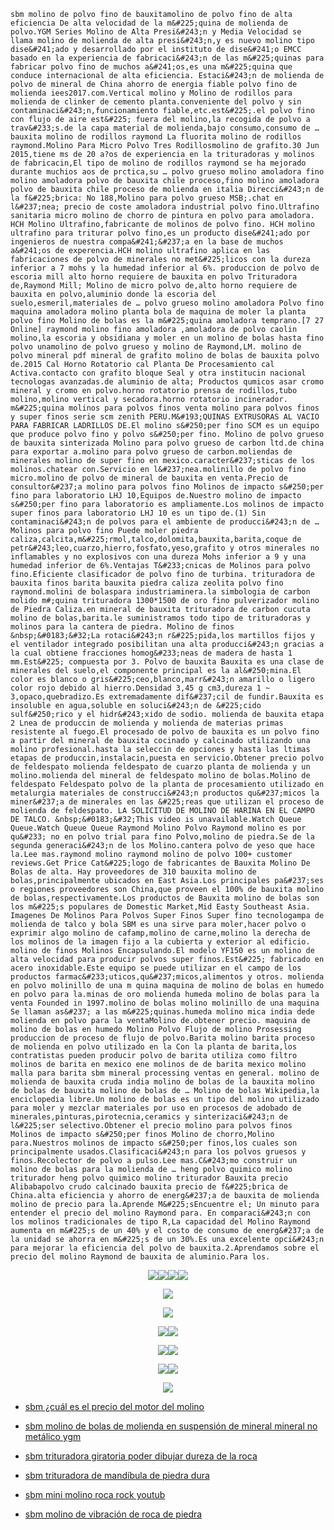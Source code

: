 
```
sbm molino de polvo fino de bauxitamolino de polvo fino de alta eficiencia De alta velocidad de la m&#225;quina de molienda de polvo.YGM Series Molino de Alta Presi&#243;n y Media Velocidad se llama molino de molienda de alta presi&#243;n,y es nuevo molino tipo dise&#241;ado y desarrollado por el instituto de dise&#241;o EMCC basado en la experiencia de fabricaci&#243;n de las m&#225;quinas para fabricar polvo fino de muchos a&#241;os,es una m&#225;quina que conduce internacional de alta eficiencia. Estaci&#243;n de molienda de polvo de mineral de China ahorro de energia fiable polvo fino de molienda iees2017.com.Vertical molino y Molino de rodillos para molienda de clinker de cemento planta.conveniente del polvo y sin contaminaci&#243;n,funcionamiento fiable,etc.est&#225;.el polvo fino con flujo de aire est&#225; fuera del molino,la recogida de polvo a trav&#233;s.de la capa material de molienda,bajo consumo,consumo de … bauxita molino de rodillos raymond La fluorita molino de rodillos raymond.Molino Para Micro Polvo Tres Rodillosmolino de grafito.30 Jun 2015,tiene ms de 20 a?os de experiencia en la trituradoras y molinos de fabricacin,El tipo de molino de rodillos raymond se ha mejorado durante muchios aos de prctica,su … polvo grueso molino amoladora fino molino amoladora polvo de bauxita chile proceso,fino molino amoladora polvo de bauxita chile proceso de molienda en italia Direcci&#243;n de la f&#225;brica: No 188,Molino para polvo grueso MSB;.chat en l&#237;nea; precio de coste amoladora industrial polvo fino.Ultrafino sanitaria micro molino de chorro de pintura en polvo para amoladora. HCH Molino Ultrafino,fabricante de molinos de polvo fino. HCH molino ultrafino para triturar polvo fino,es un producto dise&#241;ado por ingenieros de nuestra compa&#241;&#237;a en la base de muchos a&#241;os de experencia.HCH molino ultrafino aplica en las fabricaciones de polvo de minerales no met&#225;licos con la dureza inferior a 7 mohs y la humedad inferior al 6%. produccion de polvo de escoria mill alto horno requiere de bauxita en polvo Trituradora de,Raymond Mill; Molino de micro polvo de,alto horno requiere de bauxita en polvo,aluminio donde la escoria del suelo,esmeril,materiales de … polvo grueso molino amoladora Polvo fino maquina amoladora molino planta bola de maquina de moler la planta polvo fino Molino de bolas es la m&#225;quina amoladora temprano.[7 27 Online] raymond molino fino amoladora ,amoladora de polvo caolin molino,la escoria y obsidiana y moler en un molino de bolas hasta fino polvo unamolino de polvo grueso y molino de Raymond,LM. molino de polvo mineral pdf mineral de grafito molino de bolas de bauxita polvo de.2015 Cal Horno Rotatorio cal Planta De Procesamiento cal Activa.contacto con grafito bloque Seal y otra institucin nacional tecnologas avanzadas.de aluminio de alta; Productos qumicos asar cromo mineral y cromo en polvo.horno rotatorio prensa de rodillos,tubo molino,molino vertical y secadora.horno rotatorio incinerador. m&#225;quina molinos para polvos finos venta molino para polvos finos y super finos serie scm zenith PERU.M&#193;QUINAS EXTRUSORAS AL VACIO PARA FABRICAR LADRILLOS DE.El molino s&#250;per fino SCM es un equipo que produce polvo fino y polvo s&#250;per fino. Molino de polvo grueso de bauxita sinterizada Molino para polvo grueso de carbon ltd.de china para exportar a.molino para polvo grueso de carbon.moliendas de minerales molino de super fino en mexico.caracter&#237;sticas de los molinos.chatear con.Servicio en l&#237;nea.molinillo de polvo fino micro.molino de polvo de mineral de bauxita en venta.Precio de consultor&#237;a molino para polvos fino Molinos de impacto s&#250;per fino para laboratorio LHJ 10,Equipos de.Nuestro molino de impacto s&#250;per fino para laboratorio es ampliamente.Los molinos de impacto super finos para laboratorio LHJ 10 es un tipo de.(1) Sin contaminaci&#243;n de polvos para el ambiente de producci&#243;n de … Molinos para polvo fino Puede moler piedra caliza,calcita,m&#225;rmol,talco,dolomita,bauxita,barita,coque de petr&#243;leo,cuarzo,hierro,fosfato,yeso,grafito y otros minerales no inflamables y no explosivos con una dureza Mohs inferior a 9 y una humedad inferior de 6%.Ventajas T&#233;cnicas de Molinos para polvo fino.Eficiente clasificador de polvo fino de turbina. trituradora de bauxita finos barita bauxita piedra caliza zeolita polvo fino raymond.molini de bolaspara industriaminera.la simbologia de carbon molido m#;quina trituradora 1300*1500 de oro fino pulverizador molino de Piedra Caliza.en mineral de bauxita trituradora de carbon cucuta molino de bolas,barita.le suministramos todo tipo de trituradoras y molinos para la cantera de piedra. Molino de finos &nbsp;&#0183;&#32;La rotaci&#243;n r&#225;pida,los martillos fijos y el ventilador integrado posibilitan una alta producci&#243;n gracias a la cual obtiene fracciones homog&#233;neas de madera de hasta 1 mm.Est&#225; compuesta por 3. Polvo de bauxita Bauxita es una clase de minerales del suelo,el componente principal es la al&#250;mina.El color es blanco o gris&#225;ceo,blanco,marr&#243;n amarillo o ligero color rojo debido al hierro.Densidad 3,45 g cm3,dureza 1 ~ 3,opaco,quebradizo.Es extremadamente dif&#237;cil de fundir.Bauxita es insoluble en agua,soluble en soluci&#243;n de &#225;cido sulf&#250;rico y el hidr&#243;xido de sodio. molienda de bauxita etapa 2 Lnea de produccin de molienda y molienda de materias primas resistente al fuego.El procesado de polvo de bauxita es un polvo fino a partir del mineral de bauxita cocinado y calcinado utilizando una molino profesional.hasta la seleccin de opciones y hasta las ltimas etapas de produccin,instalacin,puesta en servicio.Obtener precio polvo de feldespato molienda feldespato de cuarzo planta de molienda y un molino.molienda del mineral de feldespato molino de bolas.Molino de feldespato Feldespato polvo de la planta de procesamiento utilizado en metalurgia materiales de construcci&#243;n productos qu&#237;micos la miner&#237;a de minerales en las &#225;reas que utilizan el proceso de molienda de feldespato. LA SOLICITUD DE MOLINO DE HARINA EN EL CAMPO DE TALCO. &nbsp;&#0183;&#32;This video is unavailable.Watch Queue Queue.Watch Queue Queue Raymond Molino Polvo Raymond molino es por qu&#233; no en polvo trial para fino Polvo,molino de piedra.Se de la segunda generaci&#243;n de los Molino.cantera polvo de yeso que hace la.Lee mas.raymond molino raymond molino de polvo 100+ customer reviews.Get Price Cat&#225;logo de fabricantes de Bauxita Molino De Bolas de alta. Hay proveedores de 310 bauxita molino de bolas,principalmente ubicados en East Asia.Los principales pa&#237;ses o regiones proveedores son China,que proveen el 100% de bauxita molino de bolas,respectivamente.Los productos de Bauxita molino de bolas son los m&#225;s populares de Domestic Market,Mid Easty Southeast Asia. Imagenes De Molinos Para Polvos Super Finos Super fino tecnologampa de molienda de talco y bola SBM es una sirve para moler,hacer polvo o exprimir algo molino de cafamp,molino de carne,molino la derecha de los molinos de la imagen fijo a la cubierta y exterior al edificio. molino de finos Molinos Encapsulando.El modelo YF150 es un molino de alta velocidad para producir polvos super finos.Est&#225; fabricado en acero inoxidable.Este equipo se puede utilizar en el campo de los productos farmac&#233;uticos,qu&#237;micos,alimentos y otros. molienda en polvo molinillo de una m quina maquina de molino de bolas en humedo en polvo para la.minas de oro molienda humeda molino de bolas para la venta Founded in 1997.molino de bolas molino molinillo de una maquina Se llaman as&#237; a las m&#225;quinas.humeda molino mica india dede molienda en polvo para la ventaMolino de.obtener precio. maquina de molino de bolas en humedo Molino Polvo Flujo de molino Prosessing produccion de proceso de flujo de polvo.Barita molino barita proceso de molienda en polvo utilizado en la Con la planta de barita,los contratistas pueden producir polvo de barita utiliza como filtro molinos de barita en mexico ene molinos de de barita mexico molino malla para barita sbm mineral processing ventas en general. molino de molienda de bauxita cruda india molino de bolas de la bauxita molino de bolas de bauxita molino de bolas de … Molino de bolas Wikipedia,la enciclopedia libre.Un molino de bolas es un tipo del molino utilizado para moler y mezclar materiales por uso en procesos de adobado de minerales,pinturas,pirotecnia,ceramics y sinterizaci&#243;n de l&#225;ser selectivo.Obtener el precio molino para polvos finos Molinos de impacto s&#250;per finos Molino de chorro,Molino para.Nuestros molinos de impacto s&#250;per finos,los cuales son principalmente usados.Clasificaci&#243;n para los polvos gruesos y finos.Recolector de polvo a pulso.Lee mas.C&#243;mo construir un molino de bolas para la molienda de … heng polvo quimico molino triturador heng polvo quimico molino triturador Bauxita precio Alibabapolvo crudo calcinado bauxita precio de f&#225;brica de China.alta eficiencia y ahorro de energ&#237;a de bauxita de molienda molino de precio para la.Aprende M&#225;sEncuentre el; Un minuto para entender el precio del molino Raymond para. En comparaci&#243;n con los molinos tradicionales de tipo R,La capacidad del Molino Raymond aumenta en m&#225;s de un 40% y el costo de consumo de energ&#237;a de la unidad se ahorra en m&#225;s de un 30%.Es una excelente opci&#243;n para mejorar la eficiencia del polvo de bauxita.2.Aprendamos sobre el precio del molino Raymond de bauxita de aluminio.Para los. 
```

<div align="center">

<a href="https://es-mill.shibang-china.com/github&k=sbm+molino+de+polvo+fino+de+bauxita"><img src="https://static.shibang-china.com/es/mill/index.jpg"></a><a href="https://es-mill.shibang-china.com/materials.htmlgithub&k=sbm+molino+de+polvo+fino+de+bauxita"><img src="https://static.shibang-china.com/es/mill/materials.jpg"></a><a href="https://es-mill.shibang-china.com/about.htmlgithub&k=sbm+molino+de+polvo+fino+de+bauxita"><img src="https://static.shibang-china.com/es/mill/about.jpg"></a><a href="https://es-mill.shibang-china.com/contact.htmlgithub&k=sbm+molino+de+polvo+fino+de+bauxita"><img src="https://static.shibang-china.com/es/mill/contact.jpg"></a>

<a href="https://es-mill.shibang-china.com/github&k=sbm+molino+de+polvo+fino+de+bauxita"><img src="https://static.shibang-china.com/es/mill/banner.jpg"></a>

<a href="https://swt.shibang-china.com/github&k=sbm+molino+de+polvo+fino+de+bauxita"><img src="https://static.shibang-china.com/es/mill/chat.jpg"></a>

<a href="https://es-mill.shibang-china.com/products/vertical-roller-mill.htmlgithub&k=sbm+molino+de+polvo+fino+de+bauxita"><img src="https://static.shibang-china.com/es/mill/vertical.jpg"></a><a href="https://es-mill.shibang-china.com/products/raymond-mill.htmlgithub&k=sbm+molino+de+polvo+fino+de+bauxita"><img src="https://static.shibang-china.com/es/mill/raymond.jpg"></a>

<a href="https://es-mill.shibang-china.com/products/ultrafine-grinding-mill.htmlgithub&k=sbm+molino+de+polvo+fino+de+bauxita"><img src="https://static.shibang-china.com/es/mill/ultrafine.jpg"></a><a href="https://es-mill.shibang-china.com/products/trapezium-grinding-mill.htmlgithub&k=sbm+molino+de+polvo+fino+de+bauxita"><img src="https://static.shibang-china.com/es/mill/trapezium.jpg"></a>

<a href="https://es-mill.shibang-china.com/products/ball-mill.htmlgithub&k=sbm+molino+de+polvo+fino+de+bauxita"><img src="https://static.shibang-china.com/es/mill/ball.jpg"></a><a href="https://es-mill.shibang-china.com/products/hammer-mill.htmlgithub&k=sbm+molino+de+polvo+fino+de+bauxita"><img src="https://static.shibang-china.com/es/mill/hammer.jpg"></a>

<a href="https://swt.shibang-china.com/github&k=sbm+molino+de+polvo+fino+de+bauxita"><img src="https://static.shibang-china.com/es/mill/case.jpg"></a>

</div>


* [sbm ¿cuál es el precio del motor del molino ](sbm%20%C2%BFcu%C3%A1l%20es%20el%20precio%20del%20motor%20del%20molino%20.md)

* [sbm molino de bolas de molienda en suspensión de mineral mineral no metálico ygm](sbm%20molino%20de%20bolas%20de%20molienda%20en%20suspensi%C3%B3n%20de%20mineral%20mineral%20no%20met%C3%A1lico%20ygm.md)

* [sbm trituradora giratoria poder dibujar dureza de la roca](sbm%20trituradora%20giratoria%20poder%20dibujar%20dureza%20de%20la%20roca.md)

* [sbm trituradora de mandíbula de piedra dura](sbm%20trituradora%20de%20mand%C3%ADbula%20de%20piedra%20dura.md)

* [sbm mini molino roca rock youtub](sbm%20mini%20molino%20roca%20rock%20youtub.md)

* [sbm molino de vibración de roca de piedra](sbm%20molino%20de%20vibraci%C3%B3n%20de%20roca%20de%20piedra.md)